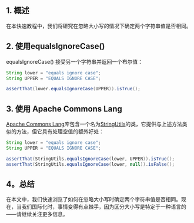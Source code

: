 ## 1. 概述

在本快速教程中，我们将研究在忽略大小写的情况下确定两个字符串值是否相同。

## 2. 使用equalsIgnoreCase()

equalsIgnoreCase() 接受另一个字符串并返回一个布尔值：

```java
String lower = "equals ignore case";
String UPPER = "EQUALS IGNORE CASE";

assertThat(lower.equalsIgnoreCase(UPPER)).isTrue();

```

## 3. 使用 Apache Commons Lang

[Apache Commons Lang](https://www.baeldung.com/string-processing-commons-lang)库包含一个名为[StringUtils](https://www.baeldung.com/string-processing-commons-lang)的类，它提供与上述方法类似的方法，但它具有处理空值的额外好处：

```java
String lower = "equals ignore case"; 
String UPPER = "EQUALS IGNORE CASE"; 

assertThat(StringUtils.equalsIgnoreCase(lower, UPPER)).isTrue();
assertThat(StringUtils.equalsIgnoreCase(lower, null)).isFalse();
```

## 4。总结

在本文中，我们快速浏览了如何在忽略大小写时确定两个字符串值是否相同。现在，当我们国际化时，事情变得有点棘手，因为区分大小写是特定于一种语言的——请继续关注更多信息。